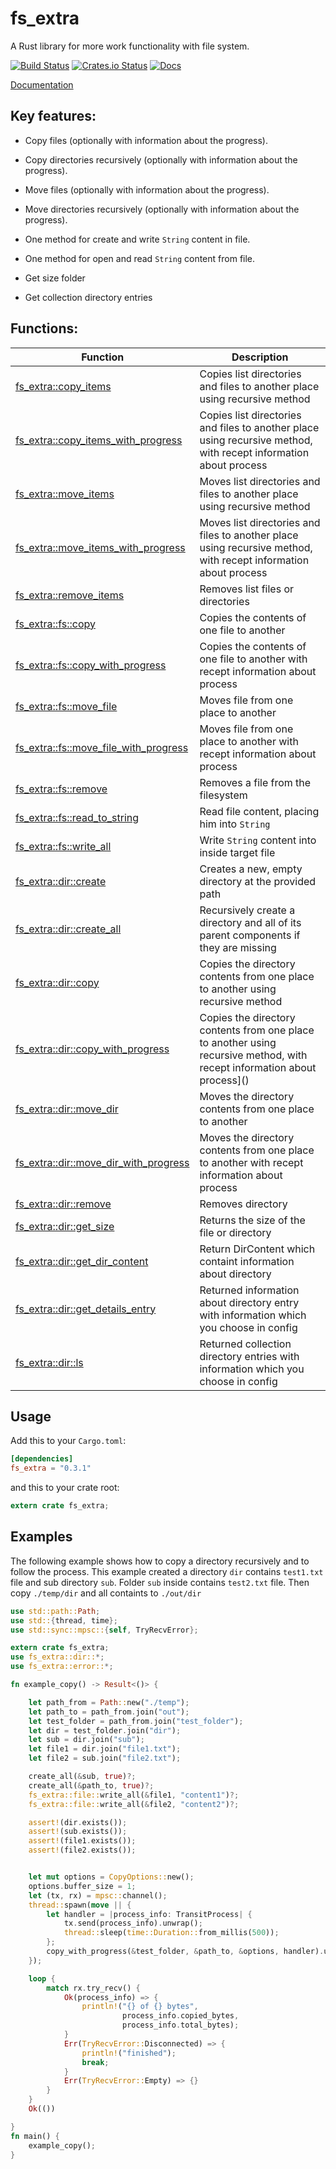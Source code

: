 # fs_extra

A Rust library for more work functionality with file system.

[![Build Status](https://travis-ci.org/webdesus/fs_extra.svg)](https://travis-ci.org/webdesus/fs_extra)
[![Crates.io Status](https://img.shields.io/crates/v/fs_extra.svg)](https://crates.io/crates/fs_extra)
[![Docs](https://docs.rs/fs_extra/badge.svg)](https://docs.rs/fs_extra)

[Documentation](https://docs.rs/fs_extra)


## Key features:

* Copy files (optionally with information about the progress).

* Copy directories recursively (optionally with information about the progress).

* Move files (optionally with information about the progress).

* Move directories recursively (optionally with information about the progress).

* One method for create and write `String` content in file.

* One method for open and read `String` content from file.

* Get size folder

* Get collection directory entries 

## Functions:

| Function | Description |
| ------------- | ------------- |
| [fs_extra::copy_items](https://docs.rs/fs_extra/*/fs_extra/fn.copy_items.html)  | Copies list directories and files to another place using recursive method |
| [fs_extra::copy_items_with_progress](https://docs.rs/fs_extra/*/fs_extra/fn.copy_items_with_progress.html)  | Copies list directories and files to another place using recursive method, with recept information about process |
| [fs_extra::move_items](https://docs.rs/fs_extra/*/fs_extra/fn.move_items.html)  | Moves list directories and files to another place using recursive method |
| [fs_extra::move_items_with_progress](https://docs.rs/fs_extra/*/fs_extra/fn.move_items_with_progress.html)  | Moves list directories and files to another place using recursive method, with recept information about process |
| [fs_extra::remove_items](https://docs.rs/fs_extra/*/fs_extra/fn.remove_items.html)  | Removes list files or directories |
| [fs_extra::fs::copy](https://docs.rs/fs_extra/*/fs_extra/file/fn.copy.html)  | Copies the contents of one file to another |
| [fs_extra::fs::copy_with_progress](https://docs.rs/fs_extra/*/fs_extra/file/fn.copy_with_progress.html)  | Copies the contents of one file to another with recept information about process  |
| [fs_extra::fs::move_file](https://docs.rs/fs_extra/*/fs_extra/file/fn.move_file.html)  | Moves file from one place to another  |
| [fs_extra::fs::move_file_with_progress](https://docs.rs/fs_extra/*/fs_extra/file/fn.move_file_with_progress.html)  | Moves file from one place to another with recept information about process  |
| [fs_extra::fs::remove](https://docs.rs/fs_extra/*/fs_extra/file/fn.remove.html)  | Removes a file from the filesystem  |
| [fs_extra::fs::read_to_string](https://docs.rs/fs_extra/*/fs_extra/file/fn.read_to_string.html)  | Read file content, placing him into `String`  |
| [fs_extra::fs::write_all](https://docs.rs/fs_extra/*/fs_extra/file/fn.write_all.html)  | Write `String` content into inside target file  |
| [fs_extra::dir::create](https://docs.rs/fs_extra/*/fs_extra/dir/fn.create.html)  | Creates a new, empty directory at the provided path  |
| [fs_extra::dir::create_all](https://docs.rs/fs_extra/*/fs_extra/dir/fn.create_all.html)  | Recursively create a directory and all of its parent components if they are missing  |
| [fs_extra::dir::copy](https://docs.rs/fs_extra/*/fs_extra/dir/fn.copy.html)  | Copies the directory contents from one place to another using recursive method  |
| [fs_extra::dir::copy_with_progress](https://docs.rs/fs_extra/*/fs_extra/dir/fn.copy_with_progress.html)  | Copies the directory contents from one place to another using recursive method, with recept information about process]()  |
| [fs_extra::dir::move_dir](https://docs.rs/fs_extra/*/fs_extra/dir/fn.move_dir.html)  | Moves the directory contents from one place to another  |
| [fs_extra::dir::move_dir_with_progress](https://docs.rs/fs_extra/*/fs_extra/dir/fn.move_dir_with_progress.html)  | Moves the directory contents from one place to another with recept information about process  |
| [fs_extra::dir::remove](https://docs.rs/fs_extra/*/fs_extra/dir/fn.remove.html)  | Removes directory  |
| [fs_extra::dir::get_size](https://docs.rs/fs_extra/*/fs_extra/dir/fn.get_size.html)  | Returns the size of the file or directory  |
| [fs_extra::dir::get_dir_content](https://docs.rs/fs_extra/*/fs_extra/dir/fn.get_dir_content.html)  | Return DirContent which containt information about directory  |
| [fs_extra::dir::get_details_entry](https://docs.rs/fs_extra/*/fs_extra/dir/fn.get_details_entry.html)  | Returned information about directory entry with information which you choose in config  |
| [fs_extra::dir::ls](https://docs.rs/fs_extra/*/fs_extra/dir/fn.ls.html)  | Returned collection directory entries with information which you choose in config  |

## Usage

Add this to your `Cargo.toml`:
```toml
[dependencies]
fs_extra = "0.3.1"
```
and this to your crate root:
```rust
extern crate fs_extra;
```
## Examples

The following example shows how to copy a directory recursively and to follow the process.
This example created a directory `dir` contains `test1.txt` file and sub directory `sub`. Folder `sub` inside contains `test2.txt` file.
Then copy `./temp/dir` and all containts to `./out/dir`

```rust
use std::path::Path;
use std::{thread, time};
use std::sync::mpsc::{self, TryRecvError};

extern crate fs_extra;
use fs_extra::dir::*;
use fs_extra::error::*;

fn example_copy() -> Result<()> {

    let path_from = Path::new("./temp");
    let path_to = path_from.join("out");
    let test_folder = path_from.join("test_folder");
    let dir = test_folder.join("dir");
    let sub = dir.join("sub");
    let file1 = dir.join("file1.txt");
    let file2 = sub.join("file2.txt");

    create_all(&sub, true)?;
    create_all(&path_to, true)?;
    fs_extra::file::write_all(&file1, "content1")?;
    fs_extra::file::write_all(&file2, "content2")?;

    assert!(dir.exists());
    assert!(sub.exists());
    assert!(file1.exists());
    assert!(file2.exists());


    let mut options = CopyOptions::new();
    options.buffer_size = 1;
    let (tx, rx) = mpsc::channel();
    thread::spawn(move || {
        let handler = |process_info: TransitProcess| {
            tx.send(process_info).unwrap();
            thread::sleep(time::Duration::from_millis(500));
        };
        copy_with_progress(&test_folder, &path_to, &options, handler).unwrap();
    });

    loop {
        match rx.try_recv() {
            Ok(process_info) => {
                println!("{} of {} bytes",
                         process_info.copied_bytes,
                         process_info.total_bytes);
            }
            Err(TryRecvError::Disconnected) => {
                println!("finished");
                break;
            }
            Err(TryRecvError::Empty) => {}
        }
    }
    Ok(())

}
fn main() {
    example_copy();
}
```
